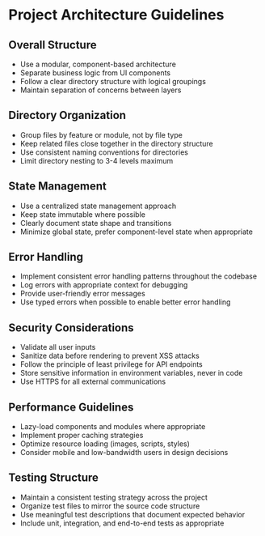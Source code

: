 # Project Architecture Guidelines

## Overall Structure

- Use a modular, component-based architecture
- Separate business logic from UI components
- Follow a clear directory structure with logical groupings
- Maintain separation of concerns between layers

## Directory Organization

- Group files by feature or module, not by file type
- Keep related files close together in the directory structure
- Use consistent naming conventions for directories
- Limit directory nesting to 3-4 levels maximum

## State Management

- Use a centralized state management approach
- Keep state immutable where possible
- Clearly document state shape and transitions
- Minimize global state, prefer component-level state when appropriate

## Error Handling

- Implement consistent error handling patterns throughout the codebase
- Log errors with appropriate context for debugging
- Provide user-friendly error messages
- Use typed errors when possible to enable better error handling

## Security Considerations

- Validate all user inputs
- Sanitize data before rendering to prevent XSS attacks
- Follow the principle of least privilege for API endpoints
- Store sensitive information in environment variables, never in code
- Use HTTPS for all external communications

## Performance Guidelines

- Lazy-load components and modules where appropriate
- Implement proper caching strategies
- Optimize resource loading (images, scripts, styles)
- Consider mobile and low-bandwidth users in design decisions

## Testing Structure

- Maintain a consistent testing strategy across the project
- Organize test files to mirror the source code structure
- Use meaningful test descriptions that document expected behavior
- Include unit, integration, and end-to-end tests as appropriate
